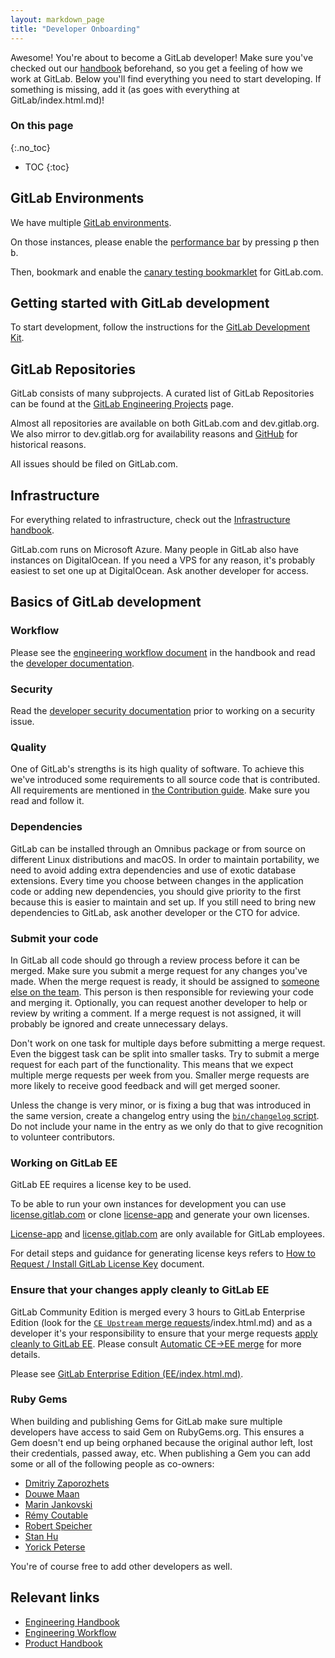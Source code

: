 ```yaml
---
layout: markdown_page
title: "Developer Onboarding"
---
```


Awesome! You're about to become a GitLab developer!
Make sure you've checked out our [handbook] beforehand, so you get a feeling
of how we work at GitLab. Below you'll find everything you need to start developing.
If something is missing, add it (as goes with everything at GitLab/index.html.md)!

### On this page
{:.no_toc}

- TOC
{:toc}

## GitLab Environments

We have multiple [GitLab environments](https://github.com/daijapan/test/tree/master/engineering/infrastructure/environments/index.html.md/index.html.md).

On those instances, please enable the
[performance bar](https://docs.gitlab.com/ee/administration/monitoring/performance/performance_bar.html/index.html.md)
by pressing <kbd>p</kbd> then <kbd>b</kbd>.

Then, bookmark and enable the
[canary testing bookmarklet](https://github.com/daijapan/test/tree/master/engineering/#canary-testing/index.html.md)
for GitLab.com.

## Getting started with GitLab development

To start development, follow the instructions for the
[GitLab Development Kit](https://gitlab.com/gitlab-org/gitlab-development-kit/index.html.md).

## GitLab Repositories

GitLab consists of many subprojects. A curated list of GitLab Repositories
can be found at the [GitLab Engineering Projects](https://github.com/daijapan/test/tree/master/engineering/projects/index.html.md) page.

Almost all repositories are available on both GitLab.com and dev.gitlab.org. We
also mirror to dev.gitlab.org for availability reasons and [GitHub](https://github.com/gitlabhq/index.html.md)
for historical reasons.

All issues should be filed on GitLab.com.

## Infrastructure

For everything related to infrastructure, check out the
[Infrastructure handbook](https://github.com/daijapan/test/tree/master/engineering/infrastructure/index.html.md).

GitLab.com runs on Microsoft Azure. Many people in GitLab also have instances
on DigitalOcean. If you need a VPS for any reason, it's probably easiest
to set one up at DigitalOcean. Ask another developer for access.

## Basics of GitLab development

### Workflow

Please see the [engineering workflow document][eng-wf] in the handbook and read
the [developer documentation][dev-doc].

[eng-wf]: https://github.com/daijapan/test/tree/master/engineering/workflow
[dev-doc]: http://docs.gitlab.com/ee/development/README.html

### Security

Read the [developer security documentation][sec-doc] prior to working on a security issue.

[sec-doc]: https://gitlab.com/gitlab-org/release/docs/blob/master/general/security/developer.md

### Quality

One of GitLab's strengths is its high quality of software. To achieve this we've
introduced some requirements to all source code that is contributed. All
requirements are mentioned in [the Contribution guide][contrib-guide].
Make sure you read and follow it.

### Dependencies

GitLab can be installed through an Omnibus package or from source on different
Linux distributions and macOS. In order to maintain portability, we need to
avoid adding extra dependencies and use of exotic database extensions. Every
time you choose between changes in the application code or adding new
dependencies, you should give priority to the first because this is easier to
maintain and set up. If you still need to bring new dependencies to GitLab, ask
another developer or the CTO for advice.

### Submit your code

In GitLab all code should go through a review process before it can be merged.
Make sure you submit a merge request for any changes you've made.
When the merge request is ready, it should be assigned to [someone else on the team](https://github.com/daijapan/test/tree/master/engineering/#code-reviews/index.html.md).
This person is then responsible for reviewing your code and merging it.
Optionally, you can request another developer to help or review by writing a comment.
If a merge request is not assigned, it will probably be ignored and create
unnecessary delays.

Don't work on one task for multiple days before submitting a merge request.
Even the biggest task can be split into smaller tasks.
Try to submit a merge request for each part of the functionality.
This means that we expect multiple merge requests per week from you.
Smaller merge requests are more likely to receive good feedback and will get
merged sooner.

Unless the change is very minor, or is fixing a bug that was introduced in the
same version, create a changelog entry using the
[`bin/changelog` script][changelog-script].
Do not include your name in the entry as we only do that to give recognition to
volunteer contributors.

[changelog-script]: https://docs.gitlab.com/ee/development/changelog.html

### Working on GitLab EE

GitLab EE requires a license key to be used.

To be able to run your own instances for development you can use [license.gitlab.com][license-app-hosted]
or clone [license-app][license-app] and generate your own licenses.

[License-app][license-app] and [license.gitlab.com][license-app-hosted]
are only available for GitLab employees.

For detail steps and guidance for generating license keys refers to [How to Request / Install GitLab License Key](https://goo.gl/VbNaZj/index.html.md) document.

[license-app]: https://github.com/daijapan/test/tree/master/engineering/projects/#license-app
[license-app-hosted]: https://license.gitlab.com

### Ensure that your changes apply cleanly to GitLab EE

GitLab Community Edition is merged every 3 hours to GitLab Enterprise Edition (look for
the [`CE Upstream` merge requests]/index.html.md) and as a developer it's your responsibility
to ensure that your merge requests [apply cleanly to GitLab EE][ce-ee-docs].
Please consult [Automatic CE->EE merge][ce-ee-docs] for
more details.

Please see [GitLab Enterprise Edition (EE/index.html.md)][gitlab-ee].

[`CE Upstream` merge requests]: https://gitlab.com/gitlab-org/gitlab-ee/merge_requests?label_name%5B%5D=CE+upstream
[ce-ee-docs]: https://docs.gitlab.com/ee/development/automatic_ce_ee_merge.html
[gitlab-ee]: https://github.com/daijapan/test/tree/master/engineering/projects/#gitlab-ee

### Ruby Gems

When building and publishing Gems for GitLab make sure multiple developers have
access to said Gem on RubyGems.org. This ensures a Gem doesn't end up being
orphaned because the original author left, lost their credentials, passed away,
etc. When publishing a Gem you can add some or all of the following people as
co-owners:

* [Dmitriy Zaporozhets](https://rubygems.org/profiles/dzaporozhets/index.html.md)
* [Douwe Maan](https://rubygems.org/profiles/DouweM/index.html.md)
* [Marin Jankovski](https://rubygems.org/profiles/marinjankovski/index.html.md)
* [Rémy Coutable](https://rubygems.org/profiles/rymai/index.html.md)
* [Robert Speicher](https://rubygems.org/profiles/rspeicher/index.html.md)
* [Stan Hu](https://rubygems.org/profiles/stanhu/index.html.md)
* [Yorick Peterse](https://rubygems.org/profiles/YorickPeterse/index.html.md)

You're of course free to add other developers as well.

[handbook]: https://github.com/daijapan/test/tree/master
[in the open]: /2015/08/03/almost-everything-we-do-is-now-open/
[contrib-guide]: https://gitlab.com/gitlab-org/gitlab-ce/blob/master/CONTRIBUTING.md

## Relevant links

- [Engineering Handbook](https://github.com/daijapan/test/tree/master/engineering/index.html.md)
- [Engineering Workflow](https://github.com/daijapan/test/tree/master/engineering/workflow/index.html.md)
- [Product Handbook](https://github.com/daijapan/test/tree/master/product/index.html.md)
